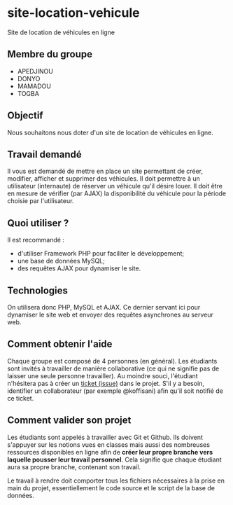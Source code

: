 # site-location-vehicule
Site de location de véhicules en ligne

## Membre du groupe
- APEDJINOU
- DONYO
- MAMADOU
- TOGBA

## Objectif
Nous souhaitons nous doter d'un site de location de véhicules en ligne.

## Travail demandé
Il vous est demandé de mettre en place un site permettant de créer, modifier, afficher et supprimer des véhicules. Il doit permettre à un utilisateur (internaute) de réserver un véhicule qu'il désire louer. Il doit être en mesure de vérifier (par AJAX) la disponibilité du véhicule pour la période choisie par l'utilisateur.

## Quoi utiliser ?
Il est recommandé :
- d'utiliser Framework PHP pour faciliter le développement;
- une base de données MySQL;
- des requêtes AJAX pour dynamiser le site.

## Technologies
On utilisera donc PHP, MySQL et AJAX. Ce dernier servant ici pour dynamiser le site web et envoyer des requêtes asynchrones au serveur web.

## Comment obtenir l'aide
Chaque groupe est composé de 4 personnes (en général). Les étudiants sont invités à travailler de manière collaborative (ce qui ne signifie pas de laisser une seule personne travailler). Au moindre souci, l'étudiant n'hésitera pas à créer un [ticket (issue)](https://github.com/Classroom-Koffi-Sani/site-location-vehicule/issues) dans le projet. S'il y  a besoin, identifier un collaborateur (par exemple @koffisani) afin qu'il soit notifié de ce ticket.

## Comment valider son projet
Les étudiants sont appelés à travailler avec Git et Github. Ils doivent s'appuyer sur les notions vues en classes mais aussi des nombreuses ressources disponibles en ligne afin de **créer leur propre branche vers laquelle pousser leur travail personnel**. Cela signifie que chaque étudiant aura sa propre branche, contenant son travail.

Le travail à rendre doit comporter tous les fichiers nécessaires à la prise en main du projet, essentiellement le code source et le script de la base de données.
